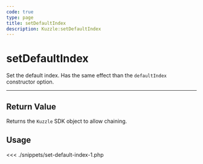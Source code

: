 ```yaml
---
code: true
type: page
title: setDefaultIndex
description: Kuzzle:setDefaultIndex
---
```


# setDefaultIndex

Set the default index. Has the same effect than the `defaultIndex` constructor option.

---

## Return Value

Returns the `Kuzzle` SDK object to allow chaining.

## Usage

<<< ./snippets/set-default-index-1.php
